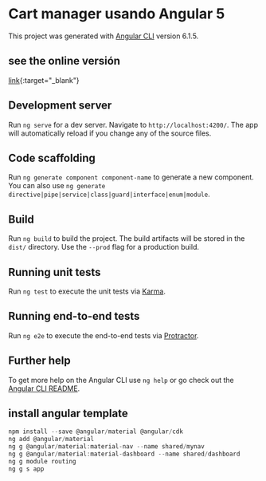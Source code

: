 # Cart manager usando Angular 5

This project was generated with [Angular CLI](https://github.com/angular/angular-cli) version 6.1.5.

## see the online versión

[link](https://andyman1907.github.io/angular-ecomerce/){:target="_blank"}

## Development server

Run `ng serve` for a dev server. Navigate to `http://localhost:4200/`. The app will automatically reload if you change any of the source files.

## Code scaffolding

Run `ng generate component component-name` to generate a new component. You can also use `ng generate directive|pipe|service|class|guard|interface|enum|module`.

## Build

Run `ng build` to build the project. The build artifacts will be stored in the `dist/` directory. Use the `--prod` flag for a production build.

## Running unit tests

Run `ng test` to execute the unit tests via [Karma](https://karma-runner.github.io).

## Running end-to-end tests

Run `ng e2e` to execute the end-to-end tests via [Protractor](http://www.protractortest.org/).

## Further help

To get more help on the Angular CLI use `ng help` or go check out the [Angular CLI README](https://github.com/angular/angular-cli/blob/master/README.md).

## install angular template

```javascript
npm install --save @angular/material @angular/cdk
ng add @angular/material
ng g @angular/material:material-nav --name shared/mynav
ng g @angular/material:material-dashboard --name shared/dashboard
ng g module routing
ng g s app
```